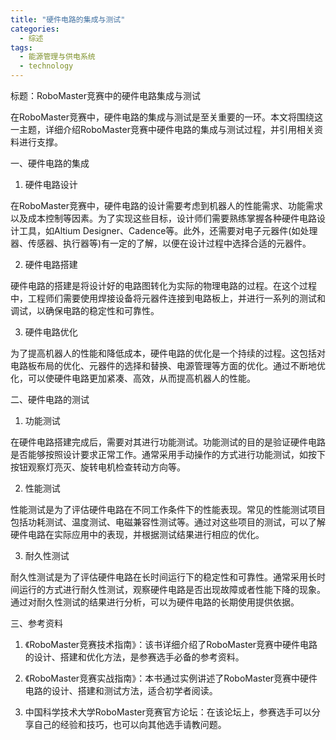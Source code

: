 ```yaml
---  
title: "硬件电路的集成与测试"  
categories:  
  - 综述  
tags: 
  - 能源管理与供电系统 
  - technology  
---  
```


标题：RoboMaster竞赛中的硬件电路集成与测试

在RoboMaster竞赛中，硬件电路的集成与测试是至关重要的一环。本文将围绕这一主题，详细介绍RoboMaster竞赛中硬件电路的集成与测试过程，并引用相关资料进行支撑。

一、硬件电路的集成

1. 硬件电路设计

在RoboMaster竞赛中，硬件电路的设计需要考虑到机器人的性能需求、功能需求以及成本控制等因素。为了实现这些目标，设计师们需要熟练掌握各种硬件电路设计工具，如Altium Designer、Cadence等。此外，还需要对电子元器件(如处理器、传感器、执行器等)有一定的了解，以便在设计过程中选择合适的元器件。

2. 硬件电路搭建

硬件电路的搭建是将设计好的电路图转化为实际的物理电路的过程。在这个过程中，工程师们需要使用焊接设备将元器件连接到电路板上，并进行一系列的测试和调试，以确保电路的稳定性和可靠性。

3. 硬件电路优化

为了提高机器人的性能和降低成本，硬件电路的优化是一个持续的过程。这包括对电路板布局的优化、元器件的选择和替换、电源管理等方面的优化。通过不断地优化，可以使硬件电路更加紧凑、高效，从而提高机器人的性能。

二、硬件电路的测试

1. 功能测试

在硬件电路搭建完成后，需要对其进行功能测试。功能测试的目的是验证硬件电路是否能够按照设计要求正常工作。通常采用手动操作的方式进行功能测试，如按下按钮观察灯亮灭、旋转电机检查转动方向等。

2. 性能测试

性能测试是为了评估硬件电路在不同工作条件下的性能表现。常见的性能测试项目包括功耗测试、温度测试、电磁兼容性测试等。通过对这些项目的测试，可以了解硬件电路在实际应用中的表现，并根据测试结果进行相应的优化。

3. 耐久性测试

耐久性测试是为了评估硬件电路在长时间运行下的稳定性和可靠性。通常采用长时间运行的方式进行耐久性测试，观察硬件电路是否出现故障或者性能下降的现象。通过对耐久性测试的结果进行分析，可以为硬件电路的长期使用提供依据。

三、参考资料

1. 《RoboMaster竞赛技术指南》：该书详细介绍了RoboMaster竞赛中硬件电路的设计、搭建和优化方法，是参赛选手必备的参考资料。

2. 《RoboMaster竞赛实战指南》：本书通过实例讲述了RoboMaster竞赛中硬件电路的设计、搭建和测试方法，适合初学者阅读。

3. 中国科学技术大学RoboMaster竞赛官方论坛：在该论坛上，参赛选手可以分享自己的经验和技巧，也可以向其他选手请教问题。 
